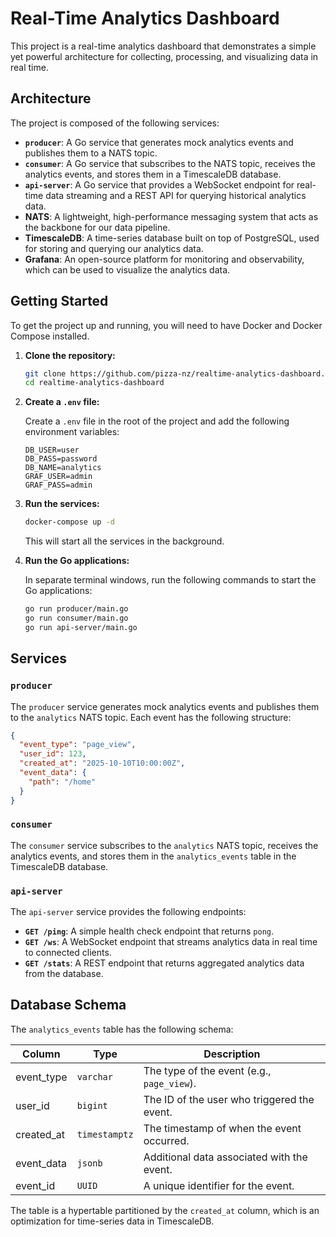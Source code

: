 # Real-Time Analytics Dashboard

This project is a real-time analytics dashboard that demonstrates a simple yet powerful architecture for collecting, processing, and visualizing data in real time.

## Architecture

The project is composed of the following services:

*   **`producer`**: A Go service that generates mock analytics events and publishes them to a NATS topic.
*   **`consumer`**: A Go service that subscribes to the NATS topic, receives the analytics events, and stores them in a TimescaleDB database.
*   **`api-server`**: A Go service that provides a WebSocket endpoint for real-time data streaming and a REST API for querying historical analytics data.
*   **NATS**: A lightweight, high-performance messaging system that acts as the backbone for our data pipeline.
*   **TimescaleDB**: A time-series database built on top of PostgreSQL, used for storing and querying our analytics data.
*   **Grafana**: An open-source platform for monitoring and observability, which can be used to visualize the analytics data.

## Getting Started

To get the project up and running, you will need to have Docker and Docker Compose installed.

1.  **Clone the repository:**

    ```bash
    git clone https://github.com/pizza-nz/realtime-analytics-dashboard.git
    cd realtime-analytics-dashboard
    ```

2.  **Create a `.env` file:**

    Create a `.env` file in the root of the project and add the following environment variables:

    ```
    DB_USER=user
    DB_PASS=password
    DB_NAME=analytics
    GRAF_USER=admin
    GRAF_PASS=admin
    ```

3.  **Run the services:**

    ```bash
    docker-compose up -d
    ```

    This will start all the services in the background.

4.  **Run the Go applications:**

    In separate terminal windows, run the following commands to start the Go applications:

    ```bash
    go run producer/main.go
    go run consumer/main.go
    go run api-server/main.go
    ```

## Services

### `producer`

The `producer` service generates mock analytics events and publishes them to the `analytics` NATS topic. Each event has the following structure:

```json
{
  "event_type": "page_view",
  "user_id": 123,
  "created_at": "2025-10-10T10:00:00Z",
  "event_data": {
    "path": "/home"
  }
}
```

### `consumer`

The `consumer` service subscribes to the `analytics` NATS topic, receives the analytics events, and stores them in the `analytics_events` table in the TimescaleDB database.

### `api-server`

The `api-server` service provides the following endpoints:

*   **`GET /ping`**: A simple health check endpoint that returns `pong`.
*   **`GET /ws`**: A WebSocket endpoint that streams analytics data in real time to connected clients.
*   **`GET /stats`**: A REST endpoint that returns aggregated analytics data from the database.

## Database Schema

The `analytics_events` table has the following schema:

| Column     | Type        | Description                               |
| ---------- | ----------- | ----------------------------------------- |
| event_type | `varchar`   | The type of the event (e.g., `page_view`). |
| user_id    | `bigint`    | The ID of the user who triggered the event. |
| created_at | `timestamptz` | The timestamp of when the event occurred. |
| event_data | `jsonb`     | Additional data associated with the event. |
| event_id   | `UUID`      | A unique identifier for the event.        |

The table is a hypertable partitioned by the `created_at` column, which is an optimization for time-series data in TimescaleDB.
